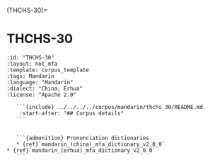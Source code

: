 
(THCHS-30)=
# THCHS-30

``````{corpus} THCHS-30
:id: "THCHS-30"
:layout: not_mfa
:template: corpus_template
:tags: Mandarin
:language: "Mandarin"
:dialect: "China; Erhua"
:license: "Apache 2.0"

   ```{include} ../../../../corpus/mandarin/thchs_30/README.md
    :start-after: "## Corpus details"
   ```


   ```{admonition} Pronunciation dictionaries
   * {ref}`mandarin_(china)_mfa_dictionary_v2_0_0`
* {ref}`mandarin_(erhua)_mfa_dictionary_v2_0_0`
   ```
``````
